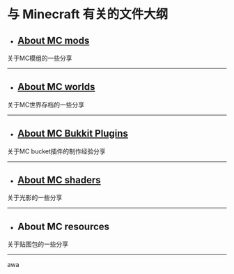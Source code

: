 # 与 Minecraft 有关的文件大纲

- ## [About MC mods ](mcmodyin.md)
关于MC模组的一些分享
***
- ## [About MC worlds](mcworldyin.md)
关于MC世界存档的一些分享
***
- ## [About MC Bukkit Plugins]()
关于MC bucket插件的制作经验分享
***
* ## [About MC shaders]()
关于光影的一些分享
***
* ## About MC resources
关于贴图包的一些分享
***
awa